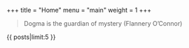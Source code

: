 +++
title = "Home"
menu = "main"
weight = 1
+++

> Dogma is the guardian of mystery (Flannery O’Connor)

{{ posts|limit:5 }}
